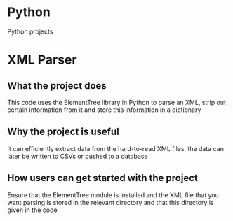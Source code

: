 # Python
Python projects


# XML Parser

## What the project does

This code uses the ElementTree library in Python to parse an XML, strip out certain information from it and store this information in a dictionary

## Why the project is useful

It can efficiently extract data from the hard-to-read XML files, the data can later be written to CSVs or pushed to a database

## How users can get started with the project

Ensure that the ElementTree module is installed and the XML file that you want parsing is stored in the relevant directory and that this directory is given in the code
